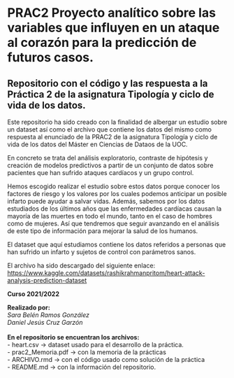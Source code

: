 # PRAC2 Proyecto analítico sobre las variables que influyen en un ataque al corazón para la predicción de futuros casos. 

## Repositorio con el código y las respuesta a la Práctica 2 de la asignatura Tipología y ciclo de vida de los datos. 

Este repositorio ha sido creado con la finalidad de albergar un estudio sobre un dataset así como el archivo que contiene los datos del mismo como respuesta al enunciado de la PRAC2 de la asignatura Tipología y ciclo de vida de los datos del Máster en Ciencias de Dataos de la UOC.

En concreto se trata del análisis exploratorio, contraste de hipótesis y creación de modelos predictivos a partir de un conjunto de datos sobre pacientes que han sufrido ataques cardíacos y un grupo control. 

Hemos escogido realizar el estudio sobre estos datos porque conocer los factores de riesgo y los valores por los cuales podemos anticipar un posible infarto puede ayudar a salvar vidas. Además, sabemos por los datos estudiados de los últimos años que las enfermedades cardíacas causan la mayoría de las muertes en todo el mundo, tanto en el caso de hombres como de mujeres. Así que tendremos que seguir avanzando en el análisis de este tipo de información para mejorar la salud de los humanos. 

El dataset que aquí estudiamos contiene los datos referidos a personas que han sufrido un infarto y sujetos de control con parámetros sanos. 

El archivo ha sido descargado del siguiente enlace:
https://www.kaggle.com/datasets/rashikrahmanpritom/heart-attack-analysis-prediction-dataset

<b>Curso 2021/2022</b>
<div><b>Realizado por: </b>
<i> <br>Sara Belén Ramos González 
  <br>Daniel Jesús Cruz Garzón </i> 
</div>
<div><br><b>En el repositorio se encuentran los archivos:</b>
 <br>- heart.csv -> dataset usado para el desarrollo de la práctica.
<br>- prac2_Memoria.pdf -> con la memoria de la prácticas
<br>- ARCHIVO.rmd -> con el código usado como solución de la práctica
<br>- README.md -> con la información del repositorio.
</div>
